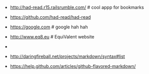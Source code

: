 * http://had-read.r15.railsrumble.com/ # cool appp for bookmarks
* https://github.com/had-read/had-read
* https://google.com # google hah hah

* http://www.eq8.eu #  EquiValent website
* 
* http://daringfireball.net/projects/markdown/syntax#list
* https://help.github.com/articles/github-flavored-markdown/
